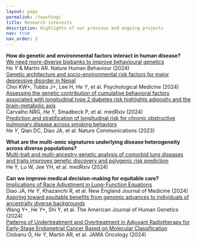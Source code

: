 ```yaml
---
layout: page
permalink: /teaching/
title: Research interests
description: Highlights of our previous and ongoing projects
nav: true
nav_order: 3
---
```


**How do genetic and environmental factors interact in human disease?** <br />
[We need more-diverse biobanks to improve behavioural genetics](https://www.nature.com/articles/s41562-023-01795-3)  
_He Y_ & Martin AR. Nature Human Behaviour (2024)  
[Genetic architecture and socio-environmental risk factors for major depressive disorder in Nepal](https://www.cambridge.org/core/journals/psychological-medicine/article/genetic-architecture-and-socioenvironmental-risk-factors-for-major-depressive-disorder-in-nepal/1897DDDF626F03B52F9A9FCDF2FA2048)  
Choi KW+, Tubbs J+, Lee H, _He Y_, et al. Psychological Medicine (2024)  
[Assessing the genetic contribution of cumulative behavioral factors associated with longitudinal type 2 diabetes risk highlights adiposity and the brain-metabolic axis](https://www.medrxiv.org/content/10.1101/2024.01.30.24302019v1)  
Carvalho NRG, _He Y_, Smadbeck P, et al. medRxiv (2024)  
[Prediction and stratification of longitudinal risk for chronic obstructive pulmonary disease across smoking behaviors](https://www.nature.com/articles/s41467-023-44047-8)  
_He Y_, Qian DC, Diao JA, et al. Nature Communications (2023)  

**What are the multi-omic signatures underlying disease heterogeneity across diverse populations?**  
[Multi-trait and multi-ancestry genetic analysis of comorbid lung diseases and traits improves genetic discovery and polygenic risk prediction](https://www.medrxiv.org/content/10.1101/2024.08.25.24312558v2)  
He Y, Lu W, Jee YH, et al. medRxiv (2024)  

**Can we improve medical decision-making for equitable care?**  
[Implications of Race Adjustment in Lung-Function Equations](https://www.nejm.org/doi/10.1056/NEJMsa2311809)  
Diao JA, _He Y_, Khazanchi R, et al. New England Journal of Medicine (2024)  
[Aspiring toward equitable benefits from genomic advances to individuals of ancestrally diverse backgrounds](https://www.cell.com/ajhg/fulltext/S0002-9297(24)00117-4)  
Wang Y+, _He Y+_, Shi Y, et al. The American Journal of Human Genetics (2024)  
[Patterns of Undertreatment and Overtreatment in Adjuvant Radiotherapy for Early-Stage Endometrial Cancer Based on Molecular Classification](https://jamanetwork.com/journals/jamaoncology/article-abstract/2816347)  
Ciobanu O, _He Y_, Martin AR, et al. JAMA Oncology (2024)  

